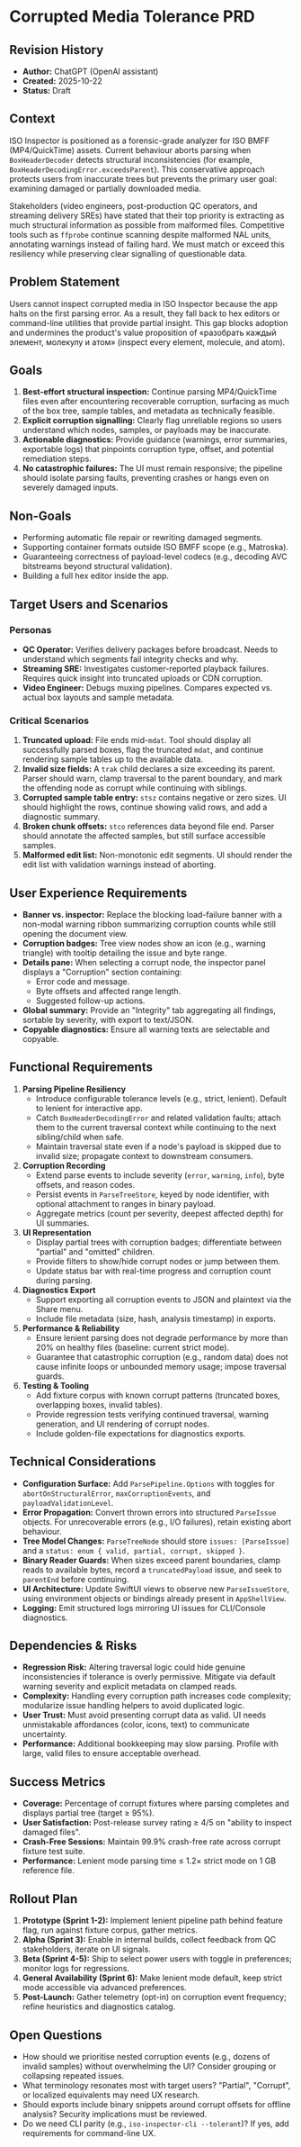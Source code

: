 # Corrupted Media Tolerance PRD

## Revision History
- **Author:** ChatGPT (OpenAI assistant)
- **Created:** 2025-10-22
- **Status:** Draft

## Context
ISO Inspector is positioned as a forensic-grade analyzer for ISO BMFF (MP4/QuickTime) assets. Current behaviour aborts parsing when `BoxHeaderDecoder` detects structural inconsistencies (for example, `BoxHeaderDecodingError.exceedsParent`). This conservative approach protects users from inaccurate trees but prevents the primary user goal: examining damaged or partially downloaded media.

Stakeholders (video engineers, post-production QC operators, and streaming delivery SREs) have stated that their top priority is extracting as much structural information as possible from malformed files. Competitive tools such as `ffprobe` continue scanning despite malformed NAL units, annotating warnings instead of failing hard. We must match or exceed this resiliency while preserving clear signalling of questionable data.

## Problem Statement
Users cannot inspect corrupted media in ISO Inspector because the app halts on the first parsing error. As a result, they fall back to hex editors or command-line utilities that provide partial insight. This gap blocks adoption and undermines the product's value proposition of «разобрать каждый элемент, молекулу и атом» (inspect every element, molecule, and atom).

## Goals
1. **Best-effort structural inspection:** Continue parsing MP4/QuickTime files even after encountering recoverable corruption, surfacing as much of the box tree, sample tables, and metadata as technically feasible.
2. **Explicit corruption signalling:** Clearly flag unreliable regions so users understand which nodes, samples, or payloads may be inaccurate.
3. **Actionable diagnostics:** Provide guidance (warnings, error summaries, exportable logs) that pinpoints corruption type, offset, and potential remediation steps.
4. **No catastrophic failures:** The UI must remain responsive; the pipeline should isolate parsing faults, preventing crashes or hangs even on severely damaged inputs.

## Non-Goals
- Performing automatic file repair or rewriting damaged segments.
- Supporting container formats outside ISO BMFF scope (e.g., Matroska).
- Guaranteeing correctness of payload-level codecs (e.g., decoding AVC bitstreams beyond structural validation).
- Building a full hex editor inside the app.

## Target Users and Scenarios
### Personas
- **QC Operator:** Verifies delivery packages before broadcast. Needs to understand which segments fail integrity checks and why.
- **Streaming SRE:** Investigates customer-reported playback failures. Requires quick insight into truncated uploads or CDN corruption.
- **Video Engineer:** Debugs muxing pipelines. Compares expected vs. actual box layouts and sample metadata.

### Critical Scenarios
1. **Truncated upload:** File ends mid-`mdat`. Tool should display all successfully parsed boxes, flag the truncated `mdat`, and continue rendering sample tables up to the available data.
2. **Invalid size fields:** A `trak` child declares a size exceeding its parent. Parser should warn, clamp traversal to the parent boundary, and mark the offending node as corrupt while continuing with siblings.
3. **Corrupted sample table entry:** `stsz` contains negative or zero sizes. UI should highlight the rows, continue showing valid rows, and add a diagnostic summary.
4. **Broken chunk offsets:** `stco` references data beyond file end. Parser should annotate the affected samples, but still surface accessible samples.
5. **Malformed edit list:** Non-monotonic edit segments. UI should render the edit list with validation warnings instead of aborting.

## User Experience Requirements
- **Banner vs. inspector:** Replace the blocking load-failure banner with a non-modal warning ribbon summarizing corruption counts while still opening the document view.
- **Corruption badges:** Tree view nodes show an icon (e.g., warning triangle) with tooltip detailing the issue and byte range.
- **Details pane:** When selecting a corrupt node, the inspector panel displays a "Corruption" section containing:
  - Error code and message.
  - Byte offsets and affected range length.
  - Suggested follow-up actions.
- **Global summary:** Provide an "Integrity" tab aggregating all findings, sortable by severity, with export to text/JSON.
- **Copyable diagnostics:** Ensure all warning texts are selectable and copyable.

## Functional Requirements
1. **Parsing Pipeline Resiliency**
   - Introduce configurable tolerance levels (e.g., strict, lenient). Default to lenient for interactive app.
   - Catch `BoxHeaderDecodingError` and related validation faults; attach them to the current traversal context while continuing to the next sibling/child when safe.
   - Maintain traversal state even if a node's payload is skipped due to invalid size; propagate context to downstream consumers.
2. **Corruption Recording**
   - Extend parse events to include severity (`error`, `warning`, `info`), byte offsets, and reason codes.
   - Persist events in `ParseTreeStore`, keyed by node identifier, with optional attachment to ranges in binary payload.
   - Aggregate metrics (count per severity, deepest affected depth) for UI summaries.
3. **UI Representation**
   - Display partial trees with corruption badges; differentiate between "partial" and "omitted" children.
   - Provide filters to show/hide corrupt nodes or jump between them.
   - Update status bar with real-time progress and corruption count during parsing.
4. **Diagnostics Export**
   - Support exporting all corruption events to JSON and plaintext via the Share menu.
   - Include file metadata (size, hash, analysis timestamp) in exports.
5. **Performance & Reliability**
   - Ensure lenient parsing does not degrade performance by more than 20% on healthy files (baseline: current strict mode).
   - Guarantee that catastrophic corruption (e.g., random data) does not cause infinite loops or unbounded memory usage; impose traversal guards.
6. **Testing & Tooling**
   - Add fixture corpus with known corrupt patterns (truncated boxes, overlapping boxes, invalid tables).
   - Provide regression tests verifying continued traversal, warning generation, and UI rendering of corrupt nodes.
   - Include golden-file expectations for diagnostics exports.

## Technical Considerations
- **Configuration Surface:** Add `ParsePipeline.Options` with toggles for `abortOnStructuralError`, `maxCorruptionEvents`, and `payloadValidationLevel`.
- **Error Propagation:** Convert thrown errors into structured `ParseIssue` objects. For unrecoverable errors (e.g., I/O failures), retain existing abort behaviour.
- **Tree Model Changes:** `ParseTreeNode` should store `issues: [ParseIssue]` and a `status: enum { valid, partial, corrupt, skipped }`.
- **Binary Reader Guards:** When sizes exceed parent boundaries, clamp reads to available bytes, record a `truncatedPayload` issue, and seek to `parentEnd` before continuing.
- **UI Architecture:** Update SwiftUI views to observe new `ParseIssueStore`, using environment objects or bindings already present in `AppShellView`.
- **Logging:** Emit structured logs mirroring UI issues for CLI/Console diagnostics.

## Dependencies & Risks
- **Regression Risk:** Altering traversal logic could hide genuine inconsistencies if tolerance is overly permissive. Mitigate via default warning severity and explicit metadata on clamped reads.
- **Complexity:** Handling every corruption path increases code complexity; modularize issue handling helpers to avoid duplicated logic.
- **User Trust:** Must avoid presenting corrupt data as valid. UI needs unmistakable affordances (color, icons, text) to communicate uncertainty.
- **Performance:** Additional bookkeeping may slow parsing. Profile with large, valid files to ensure acceptable overhead.

## Success Metrics
- **Coverage:** Percentage of corrupt fixtures where parsing completes and displays partial tree (target ≥ 95%).
- **User Satisfaction:** Post-release survey rating ≥ 4/5 on "ability to inspect damaged files".
- **Crash-Free Sessions:** Maintain 99.9% crash-free rate across corrupt fixture test suite.
- **Performance:** Lenient mode parsing time ≤ 1.2× strict mode on 1 GB reference file.

## Rollout Plan
1. **Prototype (Sprint 1-2):** Implement lenient pipeline path behind feature flag, run against fixture corpus, gather metrics.
2. **Alpha (Sprint 3):** Enable in internal builds, collect feedback from QC stakeholders, iterate on UI signals.
3. **Beta (Sprint 4-5):** Ship to select power users with toggle in preferences; monitor logs for regressions.
4. **General Availability (Sprint 6):** Make lenient mode default, keep strict mode accessible via advanced preferences.
5. **Post-Launch:** Gather telemetry (opt-in) on corruption event frequency; refine heuristics and diagnostics catalog.

## Open Questions
- How should we prioritise nested corruption events (e.g., dozens of invalid samples) without overwhelming the UI? Consider grouping or collapsing repeated issues.
- What terminology resonates most with target users? "Partial", "Corrupt", or localized equivalents may need UX research.
- Should exports include binary snippets around corrupt offsets for offline analysis? Security implications must be reviewed.
- Do we need CLI parity (e.g., `iso-inspector-cli --tolerant`)? If yes, add requirements for command-line UX.

